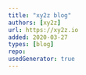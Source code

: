 ```yaml
---
title: "xy2z blog"
authors: [xy2z]
url: https://xy2z.io
added: 2020-03-27
types: [blog]
repo: 
usedGenerator: true
---
```

